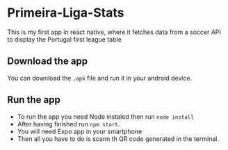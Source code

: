 # Primeira-Liga-Stats
This is my first app in react native, where it fetches data from a soccer API to display the  Portugal first league table
## Download the app
You can download the `.apk` file and run it in your android device.
## Run the app
* To run the app you need Node instaled then run `node install`
* After having finished run `npm start`.
* You will need Expo app in your smartphone
* Then all you have to do is scann th QR code generated in the terminal.
